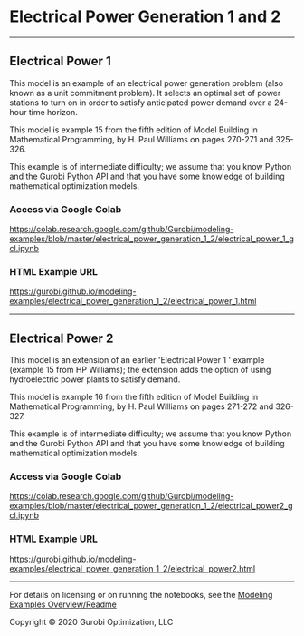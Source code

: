# Electrical Power Generation 1 and 2

---
## Electrical Power 1

This model is an example of an electrical power generation problem (also known as a unit commitment problem). It selects 
an optimal set of power stations to turn on in order to satisfy anticipated power demand over a 24-hour time horizon.

This model is example 15 from the fifth edition of Model Building in Mathematical Programming, by H. Paul Williams on 
pages 270-271 and 325-326.

This example is of intermediate difficulty; we assume that you know Python and the Gurobi Python API and that you have 
some knowledge of building mathematical optimization models.

### Access via Google Colab

https://colab.research.google.com/github/Gurobi/modeling-examples/blob/master/electrical_power_generation_1_2/electrical_power_1_gcl.ipynb

### HTML Example URL

https://gurobi.github.io/modeling-examples/electrical_power_generation_1_2/electrical_power_1.html

---
## Electrical Power 2

This model is an extension of an earlier 'Electrical Power 1 ' example (example 15 from HP Williams); the extension adds 
the option of using hydroelectric power plants to satisfy demand.

This model is example 16 from the fifth edition of Model Building in Mathematical Programming, by H. Paul Williams on 
pages 271-272 and 326-327.

This example is of intermediate difficulty; we assume that you know Python and the Gurobi Python API and that you have 
some knowledge of building mathematical optimization models.

### Access via Google Colab

https://colab.research.google.com/github/Gurobi/modeling-examples/blob/master/electrical_power_generation_1_2/electrical_power2_gcl.ipynb

### HTML Example URL

https://gurobi.github.io/modeling-examples/electrical_power_generation_1_2/electrical_power2.html


----
For details on licensing or on running the notebooks, see the [Modeling Examples Overview/Readme](https://github.com/Gurobi/modeling-examples/)

Copyright © 2020 Gurobi Optimization, LLC
